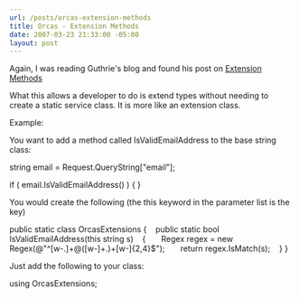 ```yaml
---
url: /posts/orcas-extension-methods
title: Orcas - Extension Methods
date: 2007-03-23 21:33:00 -05:00
layout: post
---
```


Again, I was reading Guthrie's blog and found his post on [Extension Methods](http://weblogs.asp.net/scottgu/archive/2007/03/13/new-orcas-language-feature-extension-methods.aspx)

What this allows a developer to do is extend types without needing to create a static service class.
It is more like an extension class.

Example:

You want to add a method called IsValidEmailAddress to the base string class:

string email = Request.QueryString["email"];

if ( email.IsValidEmailAddress() ) {
}

You would create the following (the this keyword in the parameter list is the key)

public static class OrcasExtensions
{
   public static bool IsValidEmailAddress(this string s)
   {
      Regex regex = new Regex(@"^[w-.]+@([w-]+.)+[w-]{2,4}$");
      return regex.IsMatch(s);
   }
}

Just add the following to your class:

using OrcasExtensions;
